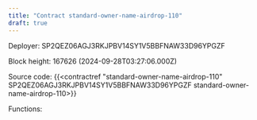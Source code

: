 ```yaml
---
title: "Contract standard-owner-name-airdrop-110"
draft: true
---
```

Deployer: SP2QEZ06AGJ3RKJPBV14SY1V5BBFNAW33D96YPGZF


 



Block height: 167626 (2024-09-28T03:27:06.000Z)

Source code: {{<contractref "standard-owner-name-airdrop-110" SP2QEZ06AGJ3RKJPBV14SY1V5BBFNAW33D96YPGZF standard-owner-name-airdrop-110>}}

Functions:


